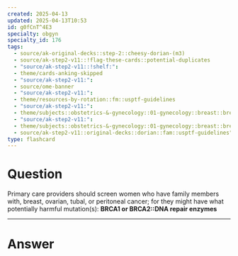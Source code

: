 ```yaml
---
created: 2025-04-13
updated: 2025-04-13T10:53
id: g0fCnT^4E3
specialty: obgyn
specialty_id: 176
tags:
  - source/ak-original-decks::step-2::cheesy-dorian-(m3)
  - source/ak-step2-v11::!flag-these-cards::potential-duplicates
  - "source/ak-step2-v11::!shelf:": 
  - theme/cards-anking-skipped
  - "source/ak-step2-v11:": 
  - source/ome-banner
  - "source/ak-step2-v11:": 
  - theme/resources-by-rotation::fm::usptf-guidelines
  - "source/ak-step2-v11:": 
  - theme/subjects::obstetrics-&-gynecology::01-gynecology::breast::breast-cancer
  - "source/ak-step2-v11:": 
  - theme/subjects::obstetrics-&-gynecology::01-gynecology::breast::breast-cancer::screening
  - source/ak-step2-v11::original-decks::dorian::fam::usptf-guidelines"
type: flashcard
---
```


# Question
Primary care providers should screen women who have family members with, breast, ovarian, tubal, or peritoneal cancer; for they might have what potentially harmful mutation(s):    **BRCA1 or BRCA2::DNA repair enzymes**

---

# Answer

